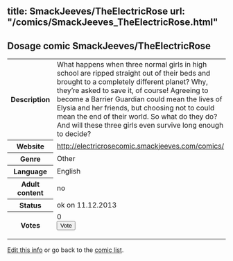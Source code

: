 title: SmackJeeves/TheElectricRose
url: "/comics/SmackJeeves_TheElectricRose.html"
---
Dosage comic SmackJeeves/TheElectricRose
-----------------------------------------

<p id="msg"></p>
<script type="text/javascript">
if (window.location.search === '?edit_info_mail=sent_ok') {
  var elem = document.getElementById("msg");
  elem.innerHTML = 'Edited information sucessfully sent for review, which is usually done daily. Thanks!';
  elem.className = 'ok';
}
</script>
<table class="comicinfo">
<tr>
<th>Description</th><td>What happens when three normal girls in high school are ripped straight out of their beds and brought to a completely different planet? Why, they’re asked to save it, of course! Agreeing to become a Barrier Guardian could mean the lives of Elysia and her friends, but choosing not to could mean the end of their world. So what do they do? And will these three girls even survive long enough to decide?</td>
</tr>
<tr>
<th>Website</th><td><a href="http://electricrosecomic.smackjeeves.com/comics/">http://electricrosecomic.smackjeeves.com/comics/</a></td>
</tr>
<tr>
<th>Genre</th><td>Other</td>
</tr>
<tr>
<th>Language</th><td>English</td>
</tr>
<tr>
<th>Adult content</th><td>no</td>
</tr>
<tr>
<th>Status</th><td>ok on 11.12.2013</td>
</tr>
<tr>
<th>Votes</th><td>0
<form action="http://gaecounter.appspot.com/count/" method="POST">
<input name="name" type="hidden" value="SmackJeeves_TheElectricRose"/>
<input name="uid" type="hidden" id="voteuid" value=""/>
<input type="submit" value="Vote"/>
</form>
</td>
</tr>
</table>
<script type="text/javascript">
var ua = navigator.userAgent;
document.getElementById("voteuid").value = ua.replace(/[^a-zA-Z0-9\._:]/g , "_");;
</script>

[Edit this info](SmackJeeves_TheElectricRose_edit.html) or go back to the [comic list](../comic-index.html).

